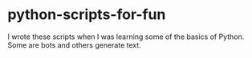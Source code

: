 # python-scripts-for-fun

I wrote these scripts when I was learning some of the basics of Python. Some are bots and others generate text.
